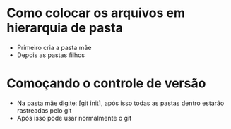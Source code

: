 # Como colocar os arquivos em hierarquia de pasta 
* Primeiro cria a pasta mãe 
* Depois as pastas filhos
# 
# Comoçando o controle de versão
* Na pasta mãe digite: [git init], após isso todas as pastas dentro estarão rastreadas pelo git 
* Após isso pode usar normalmente o git